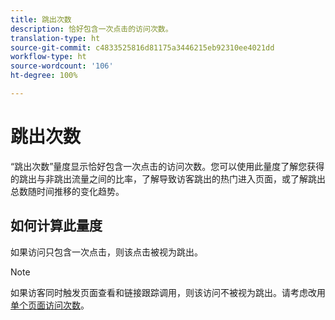 ```yaml
---
title: 跳出次数
description: 恰好包含一次点击的访问次数。
translation-type: ht
source-git-commit: c4833525816d81175a3446215eb92310ee4021dd
workflow-type: ht
source-wordcount: '106'
ht-degree: 100%

---
```



# 跳出次数

“跳出次数”量度显示恰好包含一次点击的访问次数。您可以使用此量度了解您获得的跳出与非跳出流量之间的比率，了解导致访客跳出的热门进入页面，或了解跳出总数随时间推移的变化趋势。

## 如何计算此量度

如果访问只包含一次点击，则该点击被视为跳出。

>[!NOTE]
>
>如果访客同时触发页面查看和链接跟踪调用，则该访问不被视为跳出。请考虑改用[单个页面访问次数](single-page-visits.md)。
